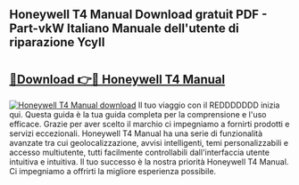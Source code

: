 ## Honeywell T4 Manual Download gratuit PDF - Part-vkW Italiano Manuale dell'utente di riparazione YcyII

# <h2><a href="http://dfb4h9.blite.top/?on=Honeywell+T4+Manual">🔗Download 👉🔴 Honeywell T4 Manual</a></h2>

[![Honeywell T4 Manual download](https://i.imgur.com/lujVjoI.png)](http://dfb4h9.blite.top/?on=Honeywell+T4+Manual)
Il tuo viaggio con il REDDDDDDD inizia qui. Questa guida è la tua guida completa per la comprensione e l'uso efficace. Grazie per aver scelto il marchio ci impegniamo a fornirti prodotti e servizi eccezionali. Honeywell T4 Manual ha una serie di funzionalità avanzate tra cui geolocalizzazione, avvisi intelligenti, temi personalizzabili e accesso multiutente, tutti facilmente controllabili dall'interfaccia utente intuitiva e intuitiva. Il tuo successo è la nostra priorità Honeywell T4 Manual. Ci impegniamo a offrirti la migliore esperienza possibile.
